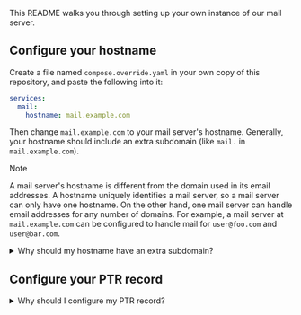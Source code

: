 This README walks you through setting up your own instance of our mail server.

## Configure your hostname

Create a file named `compose.override.yaml` in your own copy of this repository, and paste the following into it:

```yaml
services:
  mail:
    hostname: mail.example.com
```

Then change `mail.example.com` to your mail server's hostname. Generally, your hostname should include an extra subdomain (like `mail.` in `mail.example.com`).

> [!NOTE]
>
> A mail server's hostname is different from the domain used in its email addresses. A hostname uniquely identifies a mail server, so a mail server can only have one hostname. On the other hand, one mail server can handle email addresses for any number of domains. For example, a mail server at `mail.example.com` can be configured to handle mail for `user@foo.com` and `user@bar.com`.

<details>
  <summary>Why should my hostname have an extra subdomain?</summary>

  > This mail server is configured to automatically remove the first component of your hostname to determine the default domain for the mail server's addresses. For example, if the hostname is `mail.example.com`, the default domain will be `example.com`. If the hostname is `abc.x.y.z`, the default domain will be `x.y.z`. If the hostname is `example.com`, the default domain will be `com`, which is invalid.
  >
  > Currently, the default domain is used
  >
  > * in the sender address of internally generated mail. For example, if `example.com` is the default domain, error messages can come from `root@example.com`.
  > * when logging into your mail server. For example, you can log in as `user` rather than specifying a full address like `user@example.com`. When the domain part is omitted from a login name, the server automatically appends "@" followed by the default domain.
  >
  > It's not strictly necessary to include an extra subdomain in your hostname, but if you don't, you'll need to set `mydomain = $myhostname` in `etc/postfix/main.cf` to prevent the hostname's first component from being automatically removed. Note that doing this may cause difficulty [configuring your PTR record](#configure-your-ptr-record) if your domain points to something other than your mail server, such as a separate web server or a proxy like Cloudflare. If your domain's DNS A record doesn't point to your mail server directly, you won't be able to create a PTR record, because PTR records require your domain's A record to point to the same IP address used in the PTR record.
</details>

## Configure your PTR record

<details>
  <summary>Why should I configure my PTR record?</summary>

  > PTR records aren't strictly necessary, but they can help increase the deliverability of your mail. Mail from servers without a PTR record is sometimes marked as spam or rejected entirely. Popular email providers (including Google and Yahoo) also require a PTR record for mail servers that exceed a certain mail frequency threshold.
</details>
